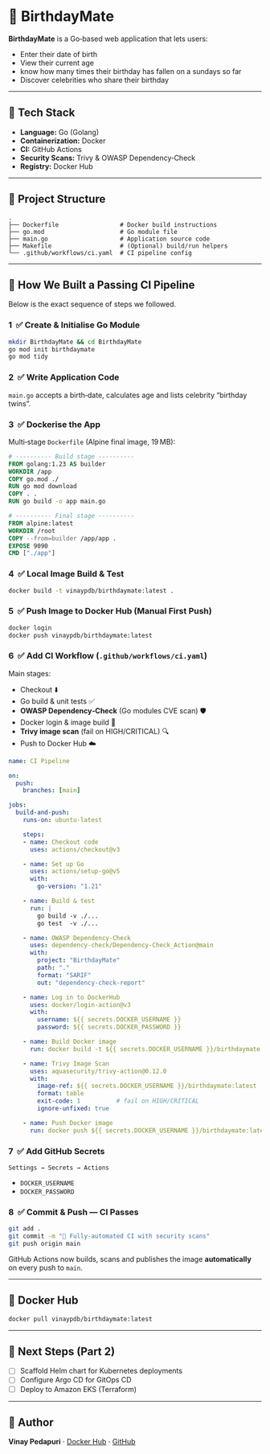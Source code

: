 
# 🎂 BirthdayMate

**BirthdayMate** is a Go‑based web application that lets users:

* Enter their date of birth
* View their current age
* know how many times their birthday has fallen on a sundays so far
* Discover celebrities who share their birthday

---

## 🧰 Tech Stack

* **Language:** Go (Golang)
* **Containerization:** Docker
* **CI:** GitHub Actions
* **Security Scans:** Trivy & OWASP Dependency‑Check
* **Registry:** Docker Hub

---

## 📁 Project Structure

```text
.
├── Dockerfile                 # Docker build instructions
├── go.mod                     # Go module file
├── main.go                    # Application source code
├── Makefile                   # (Optional) build/run helpers
└── .github/workflows/ci.yaml  # CI pipeline config
```

---

## 🚀 How We Built a Passing CI Pipeline

Below is the exact sequence of steps we followed.

### 1  ✅ Create & Initialise Go Module

```bash
mkdir BirthdayMate && cd BirthdayMate
go mod init birthdaymate
go mod tidy
```

### 2  ✅ Write Application Code

`main.go` accepts a birth‑date, calculates age and lists celebrity “birthday twins”.

### 3  ✅ Dockerise the App

Multi‑stage `Dockerfile` (Alpine final image, 19 MB):

```dockerfile
# ---------- Build stage ----------
FROM golang:1.23 AS builder
WORKDIR /app
COPY go.mod ./
RUN go mod download
COPY . .
RUN go build -o app main.go

# ---------- Final stage ----------
FROM alpine:latest
WORKDIR /root
COPY --from=builder /app/app .
EXPOSE 9090
CMD ["./app"]
```

### 4  ✅ Local Image Build & Test

```bash
docker build -t vinaypdb/birthdaymate:latest .
```

### 5  ✅ Push Image to Docker Hub (Manual First Push)

```bash
docker login
docker push vinaypdb/birthdaymate:latest
```

### 6  ✅ Add CI Workflow (`.github/workflows/ci.yaml`)

Main stages:

* Checkout ⬇️
* Go build & unit tests ✅
* **OWASP Dependency‑Check** (Go modules CVE scan) 🛡
* Docker login & image build 🐳
* **Trivy image scan** (fail on HIGH/CRITICAL) 🔍
* Push to Docker Hub ☁️

```yaml
name: CI Pipeline

on:
  push:
    branches: [main]

jobs:
  build-and-push:
    runs-on: ubuntu-latest

    steps:
    - name: Checkout code
      uses: actions/checkout@v3

    - name: Set up Go
      uses: actions/setup-go@v5
      with:
        go-version: "1.21"

    - name: Build & test
      run: |
        go build -v ./...
        go test  -v ./...

    - name: OWASP Dependency‑Check
      uses: dependency-check/Dependency-Check_Action@main
      with:
        project: "BirthdayMate"
        path: "."
        format: "SARIF"
        out: "dependency-check-report"

    - name: Log in to DockerHub
      uses: docker/login-action@v3
      with:
        username: ${{ secrets.DOCKER_USERNAME }}
        password: ${{ secrets.DOCKER_PASSWORD }}

    - name: Build Docker image
      run: docker build -t ${{ secrets.DOCKER_USERNAME }}/birthdaymate:latest .

    - name: Trivy Image Scan
      uses: aquasecurity/trivy-action@0.12.0
      with:
        image-ref: ${{ secrets.DOCKER_USERNAME }}/birthdaymate:latest
        format: table
        exit-code: 1          # fail on HIGH/CRITICAL
        ignore-unfixed: true

    - name: Push Docker image
      run: docker push ${{ secrets.DOCKER_USERNAME }}/birthdaymate:latest
```

### 7  ✅ Add GitHub Secrets

`Settings → Secrets → Actions`

* `DOCKER_USERNAME`
* `DOCKER_PASSWORD`

### 8  ✅ Commit & Push — CI Passes

```bash
git add .
git commit -m "🎉 Fully‑automated CI with security scans"
git push origin main
```

GitHub Actions now builds, scans and publishes the image **automatically** on every push to `main`.

---

## 🐳 Docker Hub

```bash
docker pull vinaypdb/birthdaymate:latest
```

---

## 📌 Next Steps (Part 2)

* [ ] Scaffold Helm chart for Kubernetes deployments
* [ ] Configure Argo CD for GitOps CD
* [ ] Deploy to Amazon EKS (Terraform)

---

## 🙌 Author

**Vinay Pedapuri**  ⋅  [Docker Hub](https://hub.docker.com/u/vinaypdb) ⋅  [GitHub](https://github.com/vinaypdb)

